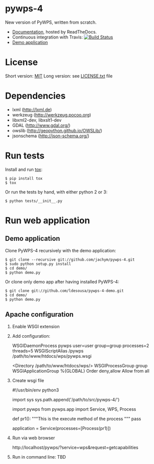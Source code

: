 pywps-4
=======

New version of PyWPS, written from scratch.

* [Documentation](http://pywps.rtfd.org), hosted by ReadTheDocs.
* Continuous integration with Travis: 
  [![Build Status](https://travis-ci.org/jachym/pywps-4.png)](https://travis-ci.org/jachym/pywps-4)
* [Demo application](http://pywps.grep.ro/)

License
=======

Short version: [MIT](https://en.wikipedia.org/wiki/MIT_License)
Long version: see [LICENSE.txt](LICENSE.txt) file


Dependencies
============

* lxml (http://lxml.de)
* werkzeug (http://werkzeug.pocoo.org)
* libxml2-dev, libxslt1-dev
* GDAL (http://www.gdal.org/)
* owslib (http://geopython.github.io/OWSLib/)
* jsonschema (http://json-schema.org/)


Run tests
=========

Install and run [tox](http://testrun.org/tox/latest/):

    $ pip install tox
    $ tox

Or run the tests by hand, with either python 2 or 3:

    $ python tests/__init__.py

Run web application
===================

Demo application
----------------
Clone PyWPS-4 recursively with the demo application:

    $ git clone --recursive git://github.com/jachym/pywps-4.git
    $ sudo python setup.py install
    $ cd demo/
    $ python demo.py
    
Or clone only demo app after having installed PyWPS-4:

    $ git clone git://github.com/ldesousa/pywps-4-demo.git
    $ cd demo/
    $ python demo.py
 
Apache configuration
--------------------
1. Enable WSGI extension
2. Add configuration:

    WSGIDaemonProcess pywps user=user group=group processes=2 threads=5
    WSGIScriptAlias /pywps /path/to/www/htdocs/wps/pywps.wsgi

    <Directory /path/to/www/htdocs/wps/>
        WSGIProcessGroup group
        WSGIApplicationGroup %{GLOBAL}
        Order deny,allow
        Allow from all
    </Directory>

3. Create wsgi file
    
    #!/usr/bin/env python3

    import sys
    sys.path.append('/path/to/src/pywps-4/')

    import pywps
    from pywps.app import Service, WPS, Process

    def pr1():
        """This is the execute method of the process
        """
        pass


    application = Service(processes=[Process(pr1)])

4. Run via web browser

    http://localhost/pywps/?service=wps&request=getcapabilities

5. Run in command line: TBD
